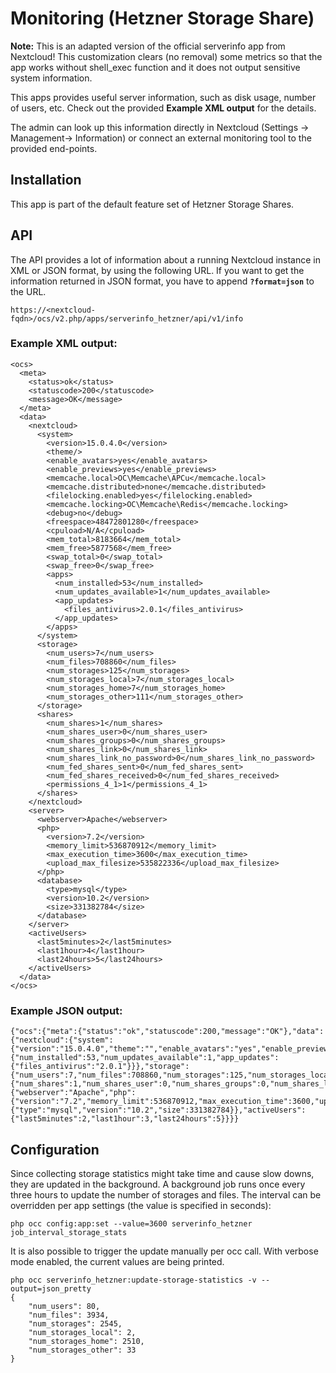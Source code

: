 # Monitoring (Hetzner Storage Share)

**Note:** This is an adapted version of the official serverinfo app from Nextcloud! 
This customization clears (no removal) some metrics so that the app works without 
shell_exec function and it does not output sensitive system information. 

This apps provides useful server information, such as disk usage, number of users, 
etc. Check out the provided **Example XML output** for the details.

The admin can look up this information directly in Nextcloud (Settings ->
Management-> Information) or connect an external monitoring tool to the
provided end-points.

## Installation

This app is part of the default feature set of Hetzner Storage Shares.

## API

The API provides a lot of information about a running Nextcloud
instance in XML or JSON format, by using the following URL. If you want to
get the information returned in JSON format, you have to append **`?format=json`**
to the URL.
```
https://<nextcloud-fqdn>/ocs/v2.php/apps/serverinfo_hetzner/api/v1/info
```

### Example XML output:
```
<ocs>
  <meta>
    <status>ok</status>
    <statuscode>200</statuscode>
    <message>OK</message>
  </meta>
  <data>
    <nextcloud>
      <system>
        <version>15.0.4.0</version>
        <theme/>
        <enable_avatars>yes</enable_avatars>
        <enable_previews>yes</enable_previews>
        <memcache.local>OC\Memcache\APCu</memcache.local>
        <memcache.distributed>none</memcache.distributed>
        <filelocking.enabled>yes</filelocking.enabled>
        <memcache.locking>OC\Memcache\Redis</memcache.locking>
        <debug>no</debug>
        <freespace>48472801280</freespace>
        <cpuload>N/A</cpuload>
        <mem_total>8183664</mem_total>
        <mem_free>5877568</mem_free>
        <swap_total>0</swap_total>
        <swap_free>0</swap_free>
        <apps>
          <num_installed>53</num_installed>
          <num_updates_available>1</num_updates_available>
          <app_updates>
            <files_antivirus>2.0.1</files_antivirus>
          </app_updates>
        </apps>
      </system>
      <storage>
        <num_users>7</num_users>
        <num_files>708860</num_files>
        <num_storages>125</num_storages>
        <num_storages_local>7</num_storages_local>
        <num_storages_home>7</num_storages_home>
        <num_storages_other>111</num_storages_other>
      </storage>
      <shares>
        <num_shares>1</num_shares>
        <num_shares_user>0</num_shares_user>
        <num_shares_groups>0</num_shares_groups>
        <num_shares_link>0</num_shares_link>
        <num_shares_link_no_password>0</num_shares_link_no_password>
        <num_fed_shares_sent>0</num_fed_shares_sent>
        <num_fed_shares_received>0</num_fed_shares_received>
        <permissions_4_1>1</permissions_4_1>
      </shares>
    </nextcloud>
    <server>
      <webserver>Apache</webserver>
      <php>
        <version>7.2</version>
        <memory_limit>536870912</memory_limit>
        <max_execution_time>3600</max_execution_time>
        <upload_max_filesize>535822336</upload_max_filesize>
      </php>
      <database>
        <type>mysql</type>
        <version>10.2</version>
        <size>331382784</size>
      </database>
    </server>
    <activeUsers>
      <last5minutes>2</last5minutes>
      <last1hour>4</last1hour>
      <last24hours>5</last24hours>
    </activeUsers>
  </data>
</ocs>
```

### Example JSON output:
```
{"ocs":{"meta":{"status":"ok","statuscode":200,"message":"OK"},"data":{"nextcloud":{"system":{"version":"15.0.4.0","theme":"","enable_avatars":"yes","enable_previews":"yes","memcache.local":"OC\\Memcache\\APCu","memcache.distributed":"none","filelocking.enabled":"yes","memcache.locking":"OC\\Memcache\\Redis","debug":"no","freespace":48472944640,"cpuload":"N\/A","mem_total":"N\/A","mem_free":"N\/A","swap_total":"N\/A","swap_free":"N\/A","apps":{"num_installed":53,"num_updates_available":1,"app_updates":{"files_antivirus":"2.0.1"}}},"storage":{"num_users":7,"num_files":708860,"num_storages":125,"num_storages_local":7,"num_storages_home":7,"num_storages_other":111},"shares":{"num_shares":1,"num_shares_user":0,"num_shares_groups":0,"num_shares_link":0,"num_shares_link_no_password":0,"num_fed_shares_sent":0,"num_fed_shares_received":0,"permissions_4_1":"1"}},"server":{"webserver":"Apache","php":{"version":"7.2","memory_limit":536870912,"max_execution_time":3600,"upload_max_filesize":535822336},"database":{"type":"mysql","version":"10.2","size":331382784}},"activeUsers":{"last5minutes":2,"last1hour":3,"last24hours":5}}}}
```

## Configuration

Since collecting storage statistics might take time and cause slow downs, they are updated in the background. A background job runs once every three hours to update the number of storages and files. The interval can be overridden per app settings (the value is specified in seconds):

``php occ config:app:set --value=3600 serverinfo_hetzner job_interval_storage_stats``

It is also possible to trigger the update manually per occ call. With verbose mode enabled, the current values are being printed.

```
php occ serverinfo_hetzner:update-storage-statistics -v --output=json_pretty
{
    "num_users": 80,
    "num_files": 3934,
    "num_storages": 2545,
    "num_storages_local": 2,
    "num_storages_home": 2510,
    "num_storages_other": 33
}
```

